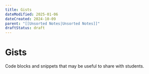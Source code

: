 ```yaml
---
title: Gists
dateModified: 2025-01-06
dateCreated: 2024-10-09
parent: "[[Unsorted Notes|Unsorted Notes]]"
draftStatus: draft
---
```


# Gists

Code blocks and snippets that may be useful to share with students.

